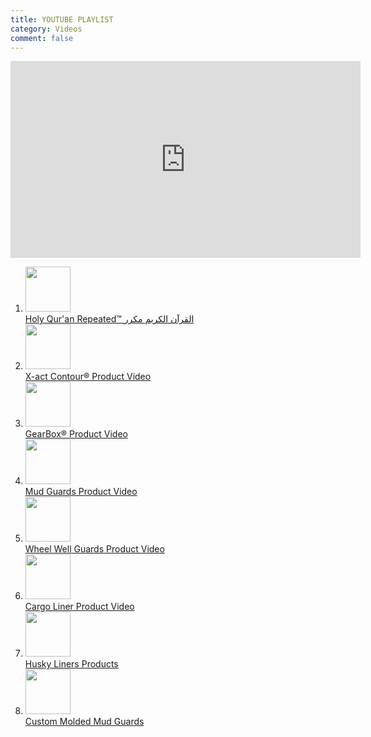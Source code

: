 ```yaml
---
title: YOUTUBE PLAYLIST
category: Videos
comment: false
---
```


<!-- partial:index.partial.html -->
<div class="vid-main-wrapper clearfix">

<!-- THE YOUTUBE PLAYER -->
<div class="vid-container">
     <iframe id="vid_frame" src="https://www.youtube.com/embed/playlist?list=PL4zzNO1AFRUl8HhXpDFH8u-lIiqaBKuGT" frameborder="0" width="560" height="315"></iframe>
</div>

<!-- THE PLAYLIST -->
<div class="vid-list-container">
 <ol id="vid-list">
      <li>
      <a href="javascript:void();" onClick="document.getElementById('vid_frame').src='https://youtube.com/embed/ua2_KMk0KBc?autoplay=1&rel=0&showinfo=0&autohide=1'">
      <span class="vid-thumb"><img width=72 src="https://img.youtube.com/vi/ua2_KMk0KBc/default.jpg" /></span>
      <div class="desc">Holy Qur'an Repeated™ القرآن الكريم مكرر</div>
      </a>
      </li>
      <li>
      <a href="javascript:void();" onClick="document.getElementById('vid_frame').src='https://youtube.com/embed/9P7mEf4bilg?autoplay=1&rel=0&showinfo=0&autohide=1'">
      <span class="vid-thumb"><img width=72 src="https://img.youtube.com/vi/9P7mEf4bilg/default.jpg" /></span>
      <div class="desc">X-act Contour® Product Video</div>
      </a>
      </li>
      <li>
      <a href="javascript:void();" onClick="document.getElementById('vid_frame').src='https://youtube.com/embed/KHxNpXovl58?autoplay=1&rel=0&showinfo=0&autohide=1'">
      <span class="vid-thumb"><img width=72 src="https://img.youtube.com/vi/KHxNpXovl58/default.jpg" /></span>
      <div class="desc">GearBox® Product Video</div>
      </a>
      </li>
      <li>
      <a href="javascript:void();" onClick="document.getElementById('vid_frame').src='https://youtube.com/embed/D_a2UBGsePQ?autoplay=1&rel=0&showinfo=0&autohide=1'">
      <span class="vid-thumb"><img width=72 src="https://img.youtube.com/vi/D_a2UBGsePQ/default.jpg" /></span>
      <div class="desc">Mud Guards Product Video</div>
      </a>
      </li>
      <li>
      <a href="javascript:void();" onClick="document.getElementById('vid_frame').src='https://youtube.com/embed/vYoh2IgoBXg?autoplay=1&rel=0&showinfo=0&autohide=1'">
      <span class="vid-thumb"><img width=72 src="https://img.youtube.com/vi/vYoh2IgoBXg/default.jpg" /></span>
      <div class="desc">Wheel Well Guards Product Video</div>
      </a>
      </li>
      <li>
      <a href="javascript:void();" onClick="document.getElementById('vid_frame').src='https://youtube.com/embed/RTHI_uGyfTM?autoplay=1&rel=0&showinfo=0&autohide=1'">
      <span class="vid-thumb"><img width=72 src="https://img.youtube.com/vi/RTHI_uGyfTM/default.jpg" /></span>
      <div class="desc">Cargo Liner Product Video</div>
      </a>
      </li>
      <li>
      <a href="javascript:void();" onClick="document.getElementById('vid_frame').src='https://youtube.com/embed/EvTjAjLNphE?autoplay=1&rel=0&showinfo=0&autohide=1'">
      <span class="vid-thumb"><img width=72 src="https://img.youtube.com/vi/EvTjAjLNphE/default.jpg" /></span>
      <div class="desc">Husky Liners Products</div>
      </a>
      </li>
      <li>
      <a href="javascript:void();" onClick="document.getElementById('vid_frame').src='https://youtube.com/embed/-Qpc79oaJQg?autoplay=1&rel=0&showinfo=0&autohide=1'">
      <span class="vid-thumb"><img width=72 src="https://img.youtube.com/vi/-Qpc79oaJQg/default.jpg" /></span>
      <div class="desc">Custom Molded Mud Guards</div>
      </a>
      </li>
</div>
  </div>   
<script>
     var imageno =1;
        displayimg(imageno);

     function nextimg(n){
            displayimg(imageno += n)
        }

     function currentSlide(n){
            displayimg(imageno = n)
        }

     function displayimg(n){
        var i;
        var image = document.getElementsByClassName("image");
        var dots = document.getElementsByClassName("dot");

        if(n > image.length){
             imageno = 1;
            }

        if(n < 1){
             imageno = image.length;
            }

        for(i=0; i < image.length; i++){
             mage[i].style.display = "none";
            }

        for(i=0; i < dots.length; i++){
                dots[i].className = dots[i].className.replace(" active", "");
            }

            image[imageno - 1].style.display ="block";
            dots[imageno - 1].className += " active";
        }
</script>
